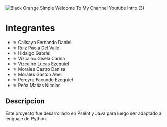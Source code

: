  ![Black   Orange Simple Welcome To My Channel Youtube Intro (3)](https://github.com/CodeSystem2022/Proyecto-Integrador-Python-TEAM-FORTRAN-2023/assets/100379618/7b46734c-c76f-478d-a952-d32a434d6191)
 # Integrantes 

- ⚜️ Calisaya Fernando Daniel
- ⚜️ Ruiz Paola Del Valle
- ⚜️ Hidalgo Gabriel
- ⚜️ Vizcaino Gisela Carina
- ⚜️ Vizcaino Lucas Ezequiel
- ⚜️ Morales Castro Danisa
- ⚜️ Morales Gaston Abel
- ⚜️ Pereyra Facundo Ezequiel
- ⚜️ Peña Matías Nicolas
 ## Descripcion
Éste proyecto fue desarrollado en PseInt y Java para luego ser adaptado al lenguaje de Python.
